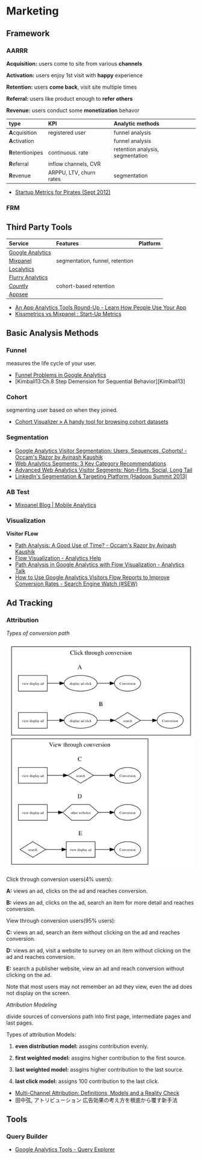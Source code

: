 Marketing
==================

## Framework

### AARRR

 **Acquisition:** users come to site from various **channels**

 **Activation:** users enjoy 1st visit with **happy** experience

 **Retention:** users **come back**, visit site multiple times

 **Referral:** users like product enough to **refer others**

 **Revenue:** users conduct some **monetization** behavor


| type          | KPI          | Analytic methods |
|:---|:---|:---|
| **A**cquisition   | registered user | funnel analysis |
| **A**ctivation    |       | funnel analysis  |
| **R**etentionipes | continuous. rate | retention analysis, segmentation |
| **R**eferral      | inflow channels, CVR |
| **R**evenue       | ARPPU, LTV, churn rates | segmentation |

- [Startup Metrics for Pirates (Sept 2012)](http://www.slideshare.net/dmc500hats/startup-metrics-for-pirates-sept-2012/23)

### FRM

## Third Party Tools

| Service | Features | Platform |
|:---|:---|:---|
| [Google Analytics](https://support.google.com/analytics/?hl=en#topic=3544906) |  |  |
| [Mixpanel](https://mixpanel.com/segmentation/) | segmentation, funnel, retention |  |
| [Localytics](http://support.localytics.com/Customer_Acquisition) |  |  |
| [Flurry Analytics](http://www.flurry.com/solutions/analytics)  |  |  |
| [Countly](https://count.ly/resources/reference/features) | cohort-based retention | |
| [Appsee](http://www.appsee.com/) |  |  |

- [An App Analytics Tools Round-Up - Learn How People Use Your App](http://www.apptamin.com/blog/app-analytics-tools/)
- [Kissmetrics vs Mixpanel : Start-Up Metrics](http://www.hoista.net/post/42841141761/kissmetrics-vs-mixpanel-start-up-metrics)


## Basic Analysis Methods

### Funnel

measures the life cycle of your user.

- [Funnel Problems in Google Analytics](http://www.lunametrics.com/blog/2008/06/25/funnel-problems-google-analytics/#sr=d&m=n&cp=d&ct=-tmc&ts=1399376525)
- [Kimball13:Ch.8 Step Demension for Sequential Behavior][Kimball13]

### Cohort

segmenting user based on when they joined.

- [Cohort Visualizer » A handy tool for browsing cohort datasets](http://bslatkin.github.io/cohorts/)

### Segmentation

- [Google Analytics Visitor Segmentation: Users, Sequences, Cohorts! - Occam's Razor by Avinash Kaushik](http://www.kaushik.net/avinash/google-analytics-visitor-segmentation-users-sequences-cohorts/)
- [Web Analytics Segments: 3 Key Category Recommendations](http://www.kaushik.net/avinash/web-analytics-segments-three-category-recommendations/)
- [Advanced Web Analytics Visitor Segments: Non-Flirts, Social, Long Tail](http://www.kaushik.net/avinash/advanced-analytics-visitor-segments-engagement-social-media-search-long-tail/)
- [LinkedIn's Segmentation & Targeting Platform (Hadoop Summit 2013)](http://www.slideshare.net/r39132/linkedins-segmentation-targeting-platform)

### AB Test

- [Mixpanel Blog | Mobile Analytics](https://mixpanel.com/blog/2010/08/05/mixpanel-tip-153-executing-ab-tests/)

### Visualization

**Visitor FLow**

- [Path Analysis: A Good Use of Time? - Occam's Razor by Avinash Kaushik](http://www.kaushik.net/avinash/path-analysis-a-good-use-of-time/)
- [Flow Visualization - Analytics Help](https://support.google.com/analytics/topic/2472754?hl=en&ref_topic=1727148)
- [Path Analysis in Google Analytics with Flow Visualization - Analytics Talk](http://cutroni.com/blog/2011/10/19/path-analysis-in-google-analytics-with-flow-visualization/)
- [How to Use Google Analytics Visitors Flow Reports to Improve Conversion Rates - Search Engine Watch (#SEW)](http://searchenginewatch.com/article/2273391/How-to-Use-Google-Analytics-Visitors-Flow-Reports-to-Improve-Conversion-Rates)


## Ad Tracking

### Attribution

*Types of conversion path*

![conversion_path](images/conversion_path.png)


Click through conversion users(4% users):

**A:** views an ad, clicks on the ad and reaches conversion.

**B:** views an ad, clicks on the ad, search an item for more detail and reaches conversion.

View through conversion users(95% users):

**C:** views an ad, search an item without clicking on the ad and reaches conversion.

**D:** views an ad, visit a website to survey on an item without clicking on the ad and reaches conversion.

**E:** search a publisher website, view an ad and reach conversion without clicking on the ad.

Note that most users may not remember an ad they view, even the ad does not display on the screen.


*Attribution Modeling*

divide sources of conversions path into first page, intermediate pages and last pages. 

Types of attribution Models:

1. **even distribution model:** assgins contribution evenly. 

2. **first weighted model:** assgins higher contribution to the first source. 

3. **last weighted model:** assgins higher contribution to the last source. 

4. **last click model:** assigns 100 contribution to the last click.

- [Multi-Channel Attribution: Definitions, Models and a Reality Check](http://www.kaushik.net/avinash/multi-channel-attribution-definitions-models/)
- 田中弦, アトリビューション 広告効果の考え方を根底から覆す新手法

## Tools

### Query Builder

- [Google Analytics Tools - Query Explorer](http://ga-dev-tools.appspot.com/explorer/)
